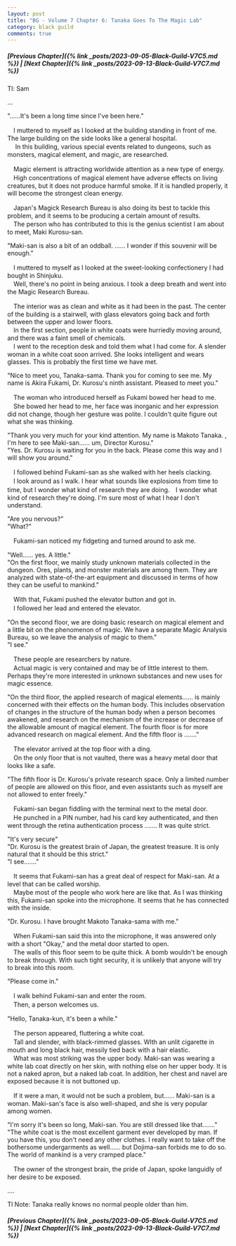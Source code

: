 ```yaml
---
layout: post
title: "BG - Volume 7 Chapter 6: Tanaka Goes To The Magic Lab"
category: black guild
comments: true
---
```


##### [Previous Chapter]({% link _posts/2023-09-05-Black-Guild-V7C5.md %}) \| [Next Chapter]({% link _posts/2023-09-13-Black-Guild-V7C7.md %})



Tl: Sam

…


"......It's been a long time since I've been here."

　I muttered to myself as I looked at the building standing in front of me. The large building on the side looks like a general hospital.   
　  In this building, various special events related to dungeons, such as monsters, magical element, and magic, are researched.
<!--more-->

　Magic element is attracting worldwide attention as a new type of energy.   
　High concentrations of magical element have adverse effects on living creatures, but it does not produce harmful smoke. If it is handled properly, it will become the strongest clean energy.

　Japan's Magick Research Bureau is also doing its best to tackle this problem, and it seems to be producing a certain amount of results.   
　The person who has contributed to this is the genius scientist I am about to meet, Maki Kurosu-san.

"Maki-san is also a bit of an oddball. ...... I wonder if this souvenir will be enough."

　I muttered to myself as I looked at the sweet-looking confectionery I had bought in Shinjuku.   
　Well, there's no point in being anxious. I took a deep breath and went into the Magic Research Bureau.

　The interior was as clean and white as it had been in the past. The center of the building is a stairwell, with glass elevators going back and forth between the upper and lower floors.   
　In the first section, people in white coats were hurriedly moving around, and there was a faint smell of chemicals.   
　I went to the reception desk and told them what I had come for. A slender woman in a white coat soon arrived. She looks intelligent and wears glasses. This is probably the first time we have met.

"Nice to meet you, Tanaka-sama. Thank you for coming to see me. My name is Akira Fukami, Dr. Kurosu's ninth assistant. Pleased to meet you."

　The woman who introduced herself as Fukami bowed her head to me.   
　She bowed her head to me, her face was inorganic and her expression did not change, though her gesture was polite. I couldn't quite figure out what she was thinking.

"Thank you very much for your kind attention. My name is Makoto Tanaka. , I'm here to see Maki-san...... um, Director Kurosu."   
"Yes. Dr. Kurosu is waiting for you in the back. Please come this way and I will show you around."

　I followed behind Fukami-san as she walked with her heels clacking.   
　I look around as I walk. I hear what sounds like explosions from time to time, but I wonder what kind of research they are doing.　I wonder what kind of research they're doing. I'm sure most of what I hear I don't understand.

"Are you nervous?"   
"What?"

　Fukami-san noticed my fidgeting and turned around to ask me.

"Well...... yes. A little."   
"On the first floor, we mainly study unknown materials collected in the dungeon. Ores, plants, and monster materials are among them. They are analyzed with state-of-the-art equipment and discussed in terms of how they can be useful to mankind."

　With that, Fukami pushed the elevator button and got in.   
　I followed her lead and entered the elevator.

"On the second floor, we are doing basic research on magical element and a little bit on the phenomenon of magic. We have a separate Magic Analysis Bureau, so we leave the analysis of magic to them."   
"I see."

　These people are researchers by nature.   
　Actual magic is very contained and may be of little interest to them. Perhaps they're more interested in unknown substances and new uses for magic essence.

"On the third floor, the applied research of magical elements...... is mainly concerned with their effects on the human body. This includes observation of changes in the structure of the human body when a person becomes awakened, and research on the mechanism of the increase or decrease of the allowable amount of magical element. The fourth floor is for more advanced research on magical element. And the fifth floor is ......."

　The elevator arrived at the top floor with a ding.   
　On the only floor that is not vaulted, there was a heavy metal door that looks like a safe.

"The fifth floor is Dr. Kurosu's private research space. Only a limited number of people are allowed on this floor, and even assistants such as myself are not allowed to enter freely."

　Fukami-san began fiddling with the terminal next to the metal door.   
　He punched in a PIN number, had his card key authenticated, and then went through the retina authentication process ....... It was quite strict.

"It's very secure"   
"Dr. Kurosu is the greatest brain of Japan, the greatest treasure. It is only natural that it should be this strict."   
"I see......."

　It seems that Fukami-san has a great deal of respect for Maki-san. At a level that can be called worship.   
　Maybe most of the people who work here are like that. As I was thinking this, Fukami-san spoke into the microphone. It seems that he has connected with the inside.

"Dr. Kurosu. I have brought Makoto Tanaka-sama with me."

　When Fukami-san said this into the microphone, it was answered only with a short "Okay," and the metal door started to open.   
　The walls of this floor seem to be quite thick. A bomb wouldn't be enough to break through. With such tight security, it is unlikely that anyone will try to break into this room.

"Please come in."

　I walk behind Fukami-san and enter the room.   
　Then, a person welcomes us.

"Hello, Tanaka-kun, it's been a while."

　The person appeared, fluttering a white coat.   
　Tall and slender, with black-rimmed glasses. WIth an unlit cigarette in mouth and long black hair, messily tied back with a hair elastic.   
　What was most striking was the upper body. Maki-san was wearing a white lab coat directly on her skin, with nothing else on her upper body. It is not a naked apron, but a naked lab coat. In addition, her chest and navel are exposed because it is not buttoned up.

　If it were a man, it would not be such a problem, but...... Maki-san is a woman. Maki-san's face is also well-shaped, and she is very popular among women.

"I'm sorry it's been so long, Maki-san. You are still dressed like that......."   
"The white coat is the most excellent garment ever developed by man. If you have this, you don't need any other clothes. I really want to take off the bothersome undergarments as well...... but Dojima-san forbids me to do so. The world of mankind is a very cramped place."

　The owner of the strongest brain, the pride of Japan, spoke languidly of her desire to be exposed.


....

Tl Note: Tanaka really knows no normal people older than him. 


##### [Previous Chapter]({% link _posts/2023-09-05-Black-Guild-V7C5.md %}) \| [Next Chapter]({% link _posts/2023-09-13-Black-Guild-V7C7.md %})
